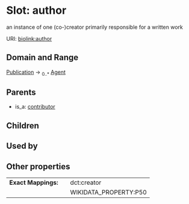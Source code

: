 
# Slot: author


an instance of one (co-)creator primarily responsible for a written work

URI: [biolink:author](https://w3id.org/biolink/vocab/author)


## Domain and Range

[Publication](Publication.md) &#8594;  <sub>0..\*</sub> [Agent](Agent.md)

## Parents

 *  is_a: [contributor](contributor.md)

## Children


## Used by


## Other properties

|  |  |  |
| --- | --- | --- |
| **Exact Mappings:** | | dct:creator |
|  | | WIKIDATA_PROPERTY:P50 |

